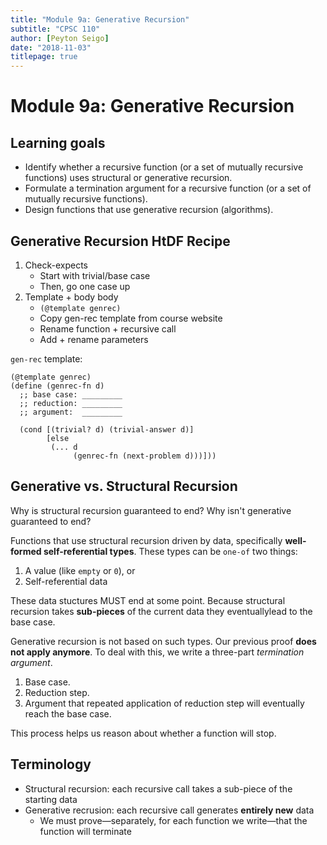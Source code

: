 ```yaml
---
title: "Module 9a: Generative Recursion"
subtitle: "CPSC 110"
author: [Peyton Seigo]
date: "2018-11-03"
titlepage: true
---
```


# Module 9a: Generative Recursion

## Learning goals

- Identify whether a recursive function (or a set of mutually recursive functions) uses structural or generative recursion.
- Formulate a termination argument for a recursive function (or a set of mutually recursive functions).
- Design functions that use generative recursion (algorithms).

## Generative Recursion HtDF Recipe

1. Check-expects
    - Start with trivial/base case
    - Then, go one case up
2. Template + body body
    - `(@template genrec)`
    - Copy gen-rec template from course website
    - Rename function + recursive call
    - Add + rename parameters

`gen-rec` template:

```racket
(@template genrec)
(define (genrec-fn d)
  ;; base case: _________
  ;; reduction: _________
  ;; argument:  _________

  (cond [(trivial? d) (trivial-answer d)]
        [else
         (... d
              (genrec-fn (next-problem d)))]))
```

## Generative vs. Structural Recursion

Why is structural recursion guaranteed to end? Why isn't generative guaranteed to end?

Functions that use structural recursion driven by data, specifically **well-formed self-referential types**. These types can be `one-of` two things:

1. A value (like `empty` or `0`), or
2. Self-referential data

These data stuctures MUST end at some point. Because structural recursion takes **sub-pieces** of the current data they eventuallylead to the base case.

Generative recursion is not based on such types. Our previous proof **does not apply anymore**. To deal with this, we write a three-part _termination argument_.

1. Base case.
2. Reduction step.
3. Argument that repeated application of reduction step will eventually reach the base case.

This process helps us reason about whether a function will stop.

## Terminology

- Structural recursion: each recursive call takes a sub-piece of the starting data
- Generative recrusion: each recursive call generates **entirely  new** data
  - We must prove—separately, for each function we write—that the function will terminate
